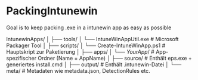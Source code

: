 # PackingIntunewin

Goal is to keep packing .exe in a intunewin app as easy as possible

IntunewinApps/
│
├── tools/
│   └── IntuneWinAppUtil.exe             # Microsoft Packager Tool
│
├── scripts/
│   └── Create-IntuneWinApp.ps1          # Hauptskript zur Paketierung
│
├── apps/
│   └── *YourApp*/                       # App-spezifischer Ordner (Name = AppName)
│       ├── source/                      # Enthält eps.exe + generiertes install.cmd
│       ├── output/                      # Enthält .intunewin-Datei
│       └── meta/                        # Metadaten wie metadata.json, DetectionRules etc.
